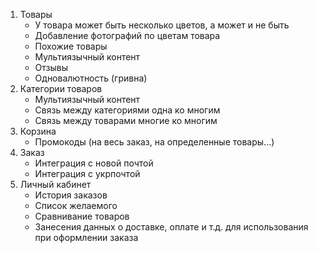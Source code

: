 1. Товары
    - У товара может быть несколько цветов, а может и не быть
    - Добавление фотографий по цветам товара
    - Похожие товары
    - Мультиязычный контент
    - Отзывы
    - Одновалютность (гривна)
2. Категории товаров
    - Мультиязычный контент
    - Связь между категориями одна ко многим
    - Связь между товарами многие ко многим
3. Корзина
    - Промокоды (на весь заказ, на определенные товары...)
4. Заказ
    - Интеграция с новой почтой
    - Интеграция с укрпочтой
5. Личный кабинет
    - История заказов
    - Список желаемого
    - Сравнивание товаров
    - Занесения данных о доставке, оплате и т.д. для использования при оформлении заказа